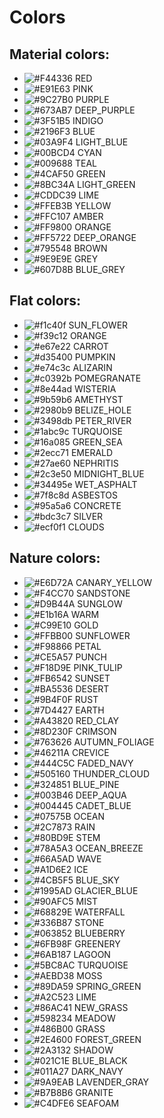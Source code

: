# Colors

## Material colors:

- ![#F44336](https://placehold.it/15/f44336/000000?text=+) RED      
- ![#E91E63](https://placehold.it/15/E91E63/000000?text=+) PINK       
- ![#9C27B0](https://placehold.it/15/9C27B0/000000?text=+) PURPLE     
- ![#673AB7](https://placehold.it/15/673AB7/000000?text=+) DEEP_PURPLE
- ![#3F51B5](https://placehold.it/15/3F51B5/000000?text=+) INDIGO     
- ![#2196F3](https://placehold.it/15/2196F3/000000?text=+) BLUE       
- ![#03A9F4](https://placehold.it/15/03A9F4/000000?text=+) LIGHT_BLUE 
- ![#00BCD4](https://placehold.it/15/00BCD4/000000?text=+) CYAN       
- ![#009688](https://placehold.it/15/009688/000000?text=+) TEAL       
- ![#4CAF50](https://placehold.it/15/4CAF50/000000?text=+) GREEN      
- ![#8BC34A](https://placehold.it/15/8BC34A/000000?text=+) LIGHT_GREEN
- ![#CDDC39](https://placehold.it/15/CDDC39/000000?text=+) LIME       
- ![#FFEB3B](https://placehold.it/15/FFEB3B/000000?text=+) YELLOW     
- ![#FFC107](https://placehold.it/15/FFC107/000000?text=+) AMBER      
- ![#FF9800](https://placehold.it/15/FF9800/000000?text=+) ORANGE     
- ![#FF5722](https://placehold.it/15/FF5722/000000?text=+) DEEP_ORANGE
- ![#795548](https://placehold.it/15/795548/000000?text=+) BROWN      
- ![#9E9E9E](https://placehold.it/15/9E9E9E/000000?text=+) GREY       
- ![#607D8B](https://placehold.it/15/607D8B/000000?text=+) BLUE_GREY

## Flat colors:

- ![#f1c40f](https://placehold.it/15/f1c40f/000000?text=+) SUN_FLOWER
- ![#f39c12](https://placehold.it/15/f39c12/000000?text=+) ORANGE
- ![#e67e22](https://placehold.it/15/e67e22/000000?text=+) CARROT
- ![#d35400](https://placehold.it/15/d35400/000000?text=+) PUMPKIN
- ![#e74c3c](https://placehold.it/15/e74c3c/000000?text=+) ALIZARIN
- ![#c0392b](https://placehold.it/15/c0392b/000000?text=+) POMEGRANATE
- ![#8e44ad](https://placehold.it/15/8e44ad/000000?text=+) WISTERIA
- ![#9b59b6](https://placehold.it/15/9b59b6/000000?text=+) AMETHYST
- ![#2980b9](https://placehold.it/15/2980b9/000000?text=+) BELIZE_HOLE
- ![#3498db](https://placehold.it/15/3498db/000000?text=+) PETER_RIVER
- ![#1abc9c](https://placehold.it/15/1abc9c/000000?text=+) TURQUOISE
- ![#16a085](https://placehold.it/15/16a085/000000?text=+) GREEN_SEA
- ![#2ecc71](https://placehold.it/15/2ecc71/000000?text=+) EMERALD
- ![#27ae60](https://placehold.it/15/27ae60/000000?text=+) NEPHRITIS
- ![#2c3e50](https://placehold.it/15/2c3e50/000000?text=+) MIDNIGHT_BLUE
- ![#34495e](https://placehold.it/15/34495e/000000?text=+) WET_ASPHALT
- ![#7f8c8d](https://placehold.it/15/7f8c8d/000000?text=+) ASBESTOS
- ![#95a5a6](https://placehold.it/15/95a5a6/000000?text=+) CONCRETE
- ![#bdc3c7](https://placehold.it/15/bdc3c7/000000?text=+) SILVER
- ![#ecf0f1](https://placehold.it/15/ecf0f1/000000?text=+) CLOUDS

## Nature colors:

- ![#E6D72A](https://placehold.it/15/E6D72A/000000?text=+) CANARY_YELLOW
- ![#F4CC70](https://placehold.it/15/F4CC70/000000?text=+) SANDSTONE
- ![#D9B44A](https://placehold.it/15/D9B44A/000000?text=+) SUNGLOW
- ![#E1b16A](https://placehold.it/15/E1b16A/000000?text=+) WARM
- ![#C99E10](https://placehold.it/15/C99E10/000000?text=+) GOLD
- ![#FFBB00](https://placehold.it/15/FFBB00/000000?text=+) SUNFLOWER
- ![#F98866](https://placehold.it/15/F98866/000000?text=+) PETAL
- ![#CE5A57](https://placehold.it/15/CE5A57/000000?text=+) PUNCH
- ![#F18D9E](https://placehold.it/15/F18D9E/000000?text=+) PINK_TULIP
- ![#FB6542](https://placehold.it/15/FB6542/000000?text=+) SUNSET
- ![#BA5536](https://placehold.it/15/BA5536/000000?text=+) DESERT
- ![#9B4F0F](https://placehold.it/15/9B4F0F/000000?text=+) RUST
- ![#7D4427](https://placehold.it/15/7D4427/000000?text=+) EARTH
- ![#A43820](https://placehold.it/15/A43820/000000?text=+) RED_CLAY
- ![#8D230F](https://placehold.it/15/8D230F/000000?text=+) CRIMSON
- ![#763626](https://placehold.it/15/763626/000000?text=+) AUTUMN_FOLIAGE
- ![#46211A](https://placehold.it/15/46211A/000000?text=+) CREVICE
- ![#444C5C](https://placehold.it/15/444C5C/000000?text=+) FADED_NAVY
- ![#505160](https://placehold.it/15/505160/000000?text=+) THUNDER_CLOUD
- ![#324851](https://placehold.it/15/324851/000000?text=+) BLUE_PINE
- ![#003B46](https://placehold.it/15/003B46/000000?text=+) DEEP_AQUA
- ![#004445](https://placehold.it/15/004445/000000?text=+) CADET_BLUE
- ![#07575B](https://placehold.it/15/07575B/000000?text=+) OCEAN
- ![#2C7873](https://placehold.it/15/2C7873/000000?text=+) RAIN
- ![#80BD9E](https://placehold.it/15/80BD9E/000000?text=+) STEM
- ![#78A5A3](https://placehold.it/15/78A5A3/000000?text=+) OCEAN_BREEZE
- ![#66A5AD](https://placehold.it/15/66A5AD/000000?text=+) WAVE
- ![#A1D6E2](https://placehold.it/15/A1D6E2/000000?text=+) ICE
- ![#4CB5F5](https://placehold.it/15/4CB5F5/000000?text=+) BLUE_SKY
- ![#1995AD](https://placehold.it/15/1995AD/000000?text=+) GLACIER_BLUE
- ![#90AFC5](https://placehold.it/15/90AFC5/000000?text=+) MIST
- ![#68829E](https://placehold.it/15/68829E/000000?text=+) WATERFALL
- ![#336B87](https://placehold.it/15/336B87/000000?text=+) STONE
- ![#063852](https://placehold.it/15/063852/000000?text=+) BLUEBERRY
- ![#6FB98F](https://placehold.it/15/6FB98F/000000?text=+) GREENERY
- ![#6AB187](https://placehold.it/15/6AB187/000000?text=+) LAGOON
- ![#5BC8AC](https://placehold.it/15/5BC8AC/000000?text=+) TURQUOISE
- ![#AEBD38](https://placehold.it/15/AEBD38/000000?text=+) MOSS
- ![#89DA59](https://placehold.it/15/89DA59/000000?text=+) SPRING_GREEN
- ![#A2C523](https://placehold.it/15/A2C523/000000?text=+) LIME
- ![#86AC41](https://placehold.it/15/86AC41/000000?text=+) NEW_GRASS
- ![#598234](https://placehold.it/15/598234/000000?text=+) MEADOW
- ![#486B00](https://placehold.it/15/486B00/000000?text=+) GRASS
- ![#2E4600](https://placehold.it/15/2E4600/000000?text=+) FOREST_GREEN
- ![#2A3132](https://placehold.it/15/2A3132/000000?text=+) SHADOW
- ![#021C1E](https://placehold.it/15/021C1E/000000?text=+) BLUE_BLACK
- ![#011A27](https://placehold.it/15/011A27/000000?text=+) DARK_NAVY
- ![#9A9EAB](https://placehold.it/15/9A9EAB/000000?text=+) LAVENDER_GRAY
- ![#B7B8B6](https://placehold.it/15/B7B8B6/000000?text=+) GRANITE
- ![#C4DFE6](https://placehold.it/15/C4DFE6/000000?text=+) SEAFOAM


